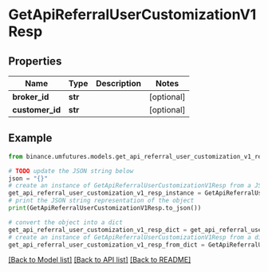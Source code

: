 # GetApiReferralUserCustomizationV1Resp


## Properties

Name | Type | Description | Notes
------------ | ------------- | ------------- | -------------
**broker_id** | **str** |  | [optional] 
**customer_id** | **str** |  | [optional] 

## Example

```python
from binance.umfutures.models.get_api_referral_user_customization_v1_resp import GetApiReferralUserCustomizationV1Resp

# TODO update the JSON string below
json = "{}"
# create an instance of GetApiReferralUserCustomizationV1Resp from a JSON string
get_api_referral_user_customization_v1_resp_instance = GetApiReferralUserCustomizationV1Resp.from_json(json)
# print the JSON string representation of the object
print(GetApiReferralUserCustomizationV1Resp.to_json())

# convert the object into a dict
get_api_referral_user_customization_v1_resp_dict = get_api_referral_user_customization_v1_resp_instance.to_dict()
# create an instance of GetApiReferralUserCustomizationV1Resp from a dict
get_api_referral_user_customization_v1_resp_from_dict = GetApiReferralUserCustomizationV1Resp.from_dict(get_api_referral_user_customization_v1_resp_dict)
```
[[Back to Model list]](../README.md#documentation-for-models) [[Back to API list]](../README.md#documentation-for-api-endpoints) [[Back to README]](../README.md)


